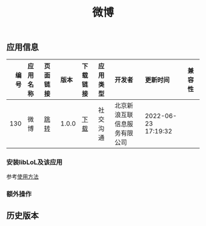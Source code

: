 ﻿---
id: 130
title: 微博
toc: true
weight: 130
---

## 应用信息 
|   编号 | 应用名称   | 页面链接                                       | 版本    | 下载链接                                                                    | 应用类型   | 开发者            | 更新时间                | 兼容性   |
|-----:|:-------|:-------------------------------------------|:------|:------------------------------------------------------------------------|:-------|:---------------|:--------------------|:------|
|  130 | 微博     | [跳转](http://app.loongapps.cn/#/detail/130) | 1.0.0 | [下载](http://113.24.212.22:8090/upload/file/weibo_1.0.0_loongarch64.deb) | 社交沟通   | 北京新浪互联信息服务有限公司 | 2022-06-23 17:19:32 |       |
### 安装libLoL及该应用 
参考[使用方法](/docs/usage) 
### 额外操作 


## 历史版本 
 